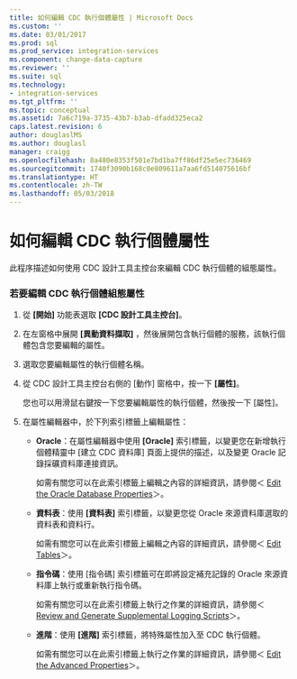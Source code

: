 ```yaml
---
title: 如何編輯 CDC 執行個體屬性 | Microsoft Docs
ms.custom: ''
ms.date: 03/01/2017
ms.prod: sql
ms.prod_service: integration-services
ms.component: change-data-capture
ms.reviewer: ''
ms.suite: sql
ms.technology:
- integration-services
ms.tgt_pltfrm: ''
ms.topic: conceptual
ms.assetid: 7a6c719a-3735-43b7-b3ab-dfadd325eca2
caps.latest.revision: 6
author: douglaslMS
ms.author: douglasl
manager: craigg
ms.openlocfilehash: 8a480e8353f501e7bd1ba7ff86df25e5ec736469
ms.sourcegitcommit: 1740f3090b168c0e809611a7aa6fd514075616bf
ms.translationtype: HT
ms.contentlocale: zh-TW
ms.lasthandoff: 05/03/2018
---
```

# <a name="how-to-edit-the-cdc-instance-properties"></a>如何編輯 CDC 執行個體屬性
  此程序描述如何使用 CDC 設計工具主控台來編輯 CDC 執行個體的組態屬性。  
  
### <a name="to-edit-the-cdc-instance-configuration-properties"></a>若要編輯 CDC 執行個體組態屬性  
  
1.  從 **[開始]** 功能表選取 **[CDC 設計工具主控台]**。  
  
2.  在左窗格中展開 **[異動資料擷取]** ，然後展開包含執行個體的服務，該執行個體包含您要編輯的屬性。  
  
3.  選取您要編輯屬性的執行個體名稱。  
  
4.  從 CDC 設計工具主控台右側的 [動作] 窗格中，按一下 **[屬性]**。  
  
     您也可以用滑鼠右鍵按一下您要編輯屬性的執行個體，然後按一下 [屬性]。  
  
5.  在屬性編輯器中，於下列索引標籤上編輯屬性：  
  
    -   **Oracle**：在屬性編輯器中使用 **[Oracle]** 索引標籤，以變更您在新增執行個體精靈中 [建立 CDC 資料庫] 頁面上提供的描述，以及變更 Oracle 記錄採礦資料庫連接資訊。  
  
         如需有關您可以在此索引標籤上編輯之內容的詳細資訊，請參閱＜ [Edit the Oracle Database Properties](../../integration-services/change-data-capture/edit-the-oracle-database-properties.md)＞。  
  
    -   **資料表**：使用 **[資料表]** 索引標籤，以變更您從 Oracle 來源資料庫選取的資料表和資料行。  
  
         如需有關您可以在此索引標籤上編輯之內容的詳細資訊，請參閱＜ [Edit Tables](../../integration-services/change-data-capture/edit-tables.md)＞。  
  
    -   **指令碼**：使用 [指令碼] 索引標籤可在即將設定補充記錄的 Oracle 來源資料庫上執行或重新執行指令碼。  
  
         如需有關您可以在此索引標籤上執行之作業的詳細資訊，請參閱＜ [Review and Generate Supplemental Logging Scripts](../../integration-services/change-data-capture/review-and-generate-supplemental-logging-scripts.md)＞。  
  
    -   **進階**：使用 **[進階]** 索引標籤，將特殊屬性加入至 CDC 執行個體。  
  
         如需有關您可以在此索引標籤上執行之作業的詳細資訊，請參閱＜ [Edit the Advanced Properties](../../integration-services/change-data-capture/edit-the-advanced-properties.md)＞。  
  
  
